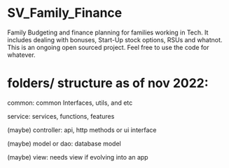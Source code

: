 # SV_Family_Finance
Family Budgeting and finance planning for families working in Tech. It includes dealing with bonuses, Start-Up stock options, RSUs and whatnot. This is an ongoing open sourced project. Feel free to use the code for whatever.


# folders/ structure as of nov 2022:
common: common Interfaces, utils, and etc

service: services, functions, features

(maybe) controller: api, http methods or ui interface

(maybe) model or dao: database model

(maybe) view: needs view if evolving into an app 
